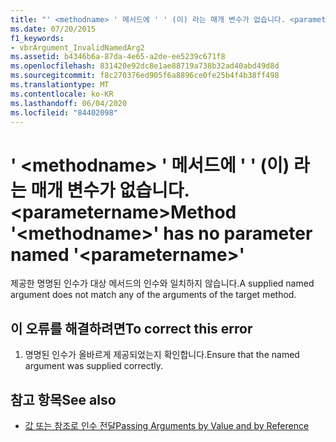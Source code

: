 ```yaml
---
title: "' <methodname> ' 메서드에 ' ' (이) 라는 매개 변수가 없습니다. <parametername>"
ms.date: 07/20/2015
f1_keywords:
- vbrArgument_InvalidNamedArg2
ms.assetid: b4346b6a-87da-4e65-a2de-ee5239c671f8
ms.openlocfilehash: 831420e92dc8e1ae88719a738b32ad40abd49d8d
ms.sourcegitcommit: f8c270376ed905f6a8896ce0fe25b4f4b38ff498
ms.translationtype: MT
ms.contentlocale: ko-KR
ms.lasthandoff: 06/04/2020
ms.locfileid: "84402098"
---
```

# <a name="method-methodname-has-no-parameter-named-parametername"></a><span data-ttu-id="8ecbc-102">' \<methodname> ' 메서드에 ' ' (이) 라는 매개 변수가 없습니다. \<parametername></span><span class="sxs-lookup"><span data-stu-id="8ecbc-102">Method '\<methodname>' has no parameter named '\<parametername>'</span></span>
<span data-ttu-id="8ecbc-103">제공한 명명된 인수가 대상 메서드의 인수와 일치하지 않습니다.</span><span class="sxs-lookup"><span data-stu-id="8ecbc-103">A supplied named argument does not match any of the arguments of the target method.</span></span>  
  
## <a name="to-correct-this-error"></a><span data-ttu-id="8ecbc-104">이 오류를 해결하려면</span><span class="sxs-lookup"><span data-stu-id="8ecbc-104">To correct this error</span></span>  
  
1. <span data-ttu-id="8ecbc-105">명명된 인수가 올바르게 제공되었는지 확인합니다.</span><span class="sxs-lookup"><span data-stu-id="8ecbc-105">Ensure that the named argument was supplied correctly.</span></span>  
  
## <a name="see-also"></a><span data-ttu-id="8ecbc-106">참고 항목</span><span class="sxs-lookup"><span data-stu-id="8ecbc-106">See also</span></span>

- [<span data-ttu-id="8ecbc-107">값 또는 참조로 인수 전달</span><span class="sxs-lookup"><span data-stu-id="8ecbc-107">Passing Arguments by Value and by Reference</span></span>](../programming-guide/language-features/procedures/passing-arguments-by-value-and-by-reference.md)
